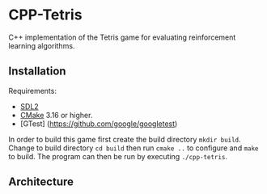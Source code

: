 # CPP-Tetris

C++ implementation of the Tetris game for evaluating reinforcement learning algorithms.

## Installation

Requirements:
- [SDL2](https://wiki.libsdl.org/Installation)
- [CMake](https://cmake.org/) 3.16 or higher.
- [GTest] (https://github.com/google/googletest)

In order to build this game first create the build directory
`mkdir build`. Change to build directory `cd build` then run 
`cmake ..` to configure and `make` to build. The program can then be run by
executing `./cpp-tetris`.

## Architecture

